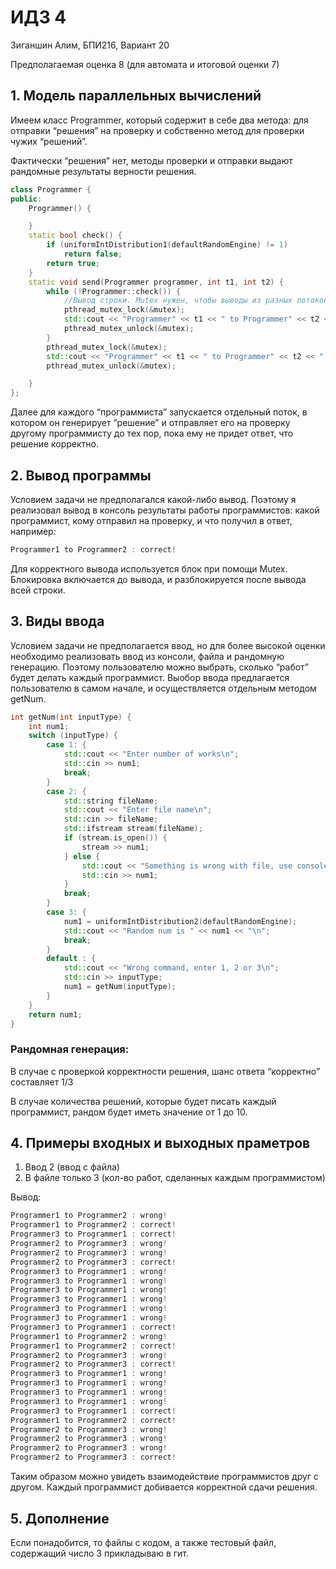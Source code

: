 # ИДЗ 4

Зиганшин Алим, БПИ216, Вариант 20

Предполагаемая оценка 8 (для автомата и итоговой оценки 7)

## 1. Модель параллельных вычислений

Имеем класс Programmer, который содержит в себе два метода: для отправки “решения” на проверку и собственно метод для проверки чужих “решений”.

Фактически “решения” нет, методы проверки и отправки выдают рандомные результаты верности решения.

```cpp
class Programmer {
public:
    Programmer() {

    }
    static bool check() {
        if (uniformIntDistribution1(defaultRandomEngine) != 1)
            return false;
        return true;
    }
    static void send(Programmer programmer, int t1, int t2) {
        while (!Programmer::check()) {
            //Вывод строки. Mutex нужен, чтобы выводы из разных потоков не перемешивались.
            pthread_mutex_lock(&mutex);
            std::cout << "Programmer" << t1 << " to Programmer" << t2 << " : wrong!\n";
            pthread_mutex_unlock(&mutex);
        }
        pthread_mutex_lock(&mutex);
        std::cout << "Programmer" << t1 << " to Programmer" << t2 << " : correct!\n";
        pthread_mutex_unlock(&mutex);

    }
};
```

Далее для каждого “программиста” запускается отдельный поток, в котором он генерирует “решение” и отправляет его на проверку другому программисту до тех пор, пока ему не придет ответ, что решение корректно.

## 2. Вывод программы

Условием задачи не предполагался какой-либо вывод. Поэтому я реализовал вывод в консоль результаты работы программистов: какой программист, кому отправил на проверку, и что получил в ответ, например:

```cpp
Programmer1 to Programmer2 : correct!
```

Для корректного вывода используется блок при помощи Mutex. Блокировка включается до вывода, и разблокируется после вывода всей строки.

## 3. Виды ввода

Условием задачи не предполагается ввод, но для более высокой оценки необходимо реализовать ввод из консоли, файла и рандомную генерацию. Поэтому пользователю можно выбрать, сколько “работ” будет делать каждый программист. Выобор ввода предлагается пользователю в самом начале, и осуществляется отдельным методом getNum.

```cpp
int getNum(int inputType) {
    int num1;
    switch (inputType) {
        case 1: {
            std::cout << "Enter number of works\n";
            std::cin >> num1;
            break;
        }
        case 2: {
            std::string fileName;
            std::cout << "Enter file name\n";
            std::cin >> fileName;
            std::ifstream stream(fileName);
            if (stream.is_open()) {
                stream >> num1;
            } else {
                std::cout << "Something is wrong with file, use console, to enter number of works\n";
                std::cin >> num1;
            }
            break;
        }
        case 3: {
            num1 = uniformIntDistribution2(defaultRandomEngine);
            std::cout << "Random num is " << num1 << "\n";
            break;
        }
        default : {
            std::cout << "Wrong command, enter 1, 2 or 3\n";
            std::cin >> inputType;
            num1 = getNum(inputType);
        }
    }
    return num1;
}
```

### Рандомная генерация:

В случае с проверкой корректности решения, шанс ответа “корректно” составляет 1/3

В случае количества решений, которые будет писать каждый программист, рандом будет иметь значение от 1 до 10.

## 4. Примеры входных и выходных праметров

1. Ввод 2 (ввод с файла)
2. В файле только 3 (кол-во работ, сделанных каждым программистом)

Вывод:

```cpp
Programmer1 to Programmer2 : wrong!
Programmer1 to Programmer2 : correct!
Programmer3 to Programmer1 : correct!
Programmer2 to Programmer3 : wrong!
Programmer2 to Programmer3 : wrong!
Programmer2 to Programmer3 : correct!
Programmer3 to Programmer1 : wrong!
Programmer3 to Programmer1 : wrong!
Programmer3 to Programmer1 : wrong!
Programmer3 to Programmer1 : wrong!
Programmer3 to Programmer1 : wrong!
Programmer3 to Programmer1 : wrong!
Programmer3 to Programmer1 : correct!
Programmer1 to Programmer2 : wrong!
Programmer1 to Programmer2 : correct!
Programmer2 to Programmer3 : wrong!
Programmer2 to Programmer3 : correct!
Programmer3 to Programmer1 : wrong!
Programmer3 to Programmer1 : wrong!
Programmer3 to Programmer1 : wrong!
Programmer3 to Programmer1 : wrong!
Programmer3 to Programmer1 : correct!
Programmer1 to Programmer2 : correct!
Programmer2 to Programmer3 : wrong!
Programmer2 to Programmer3 : wrong!
Programmer2 to Programmer3 : wrong!
Programmer2 to Programmer3 : correct!
```

Таким образом можно увидеть взаимодействие программистов друг с другом. Каждый программист добивается корректной сдачи решения.

## 5. Дополнение

Если понадобится, то файлы с кодом, а также тестовый файл, содержащий число 3 прикладываю в гит.
